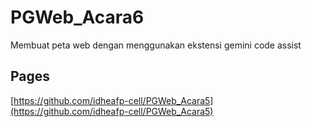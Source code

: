 # PGWeb_Acara6
Membuat peta web dengan menggunakan ekstensi gemini code assist

## Pages
[https://github.com/idheafp-cell/PGWeb_Acara5](https://github.com/idheafp-cell/PGWeb_Acara5)